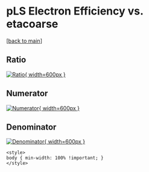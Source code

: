 # pLS Electron Efficiency vs. etacoarse

[[back to main](./)]



## Ratio

[![Ratio](../mtv/var/pLS_11_eff_etacoarse.png){ width=600px }](../mtv/var/pLS_11_eff_etacoarse.pdf)

## Numerator

[![Numerator](../mtv/num/pLS_11_eff_etacoarse_num0.png){ width=600px }](../mtv/num/pLS_11_eff_etacoarse_num0.pdf)

## Denominator

[![Denominator](../mtv/den/pLS_11_eff_etacoarse_den.png){ width=600px }](../mtv/den/pLS_11_eff_etacoarse_den.pdf)


``` {=html}
<style>
body { min-width: 100% !important; }
</style>
```
